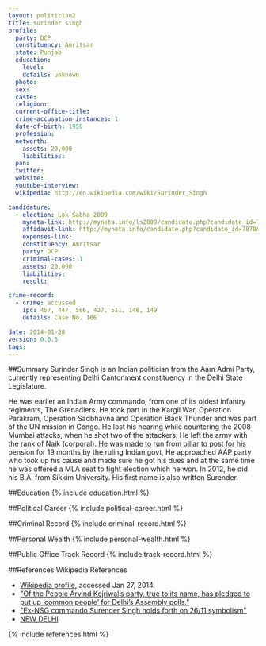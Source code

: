 ```yaml
---
layout: politician2
title: surinder singh
profile: 
  party: DCP
  constituency: Amritsar
  state: Punjab
  education: 
    level: 
    details: unknown
  photo: 
  sex: 
  caste: 
  religion: 
  current-office-title: 
  crime-accusation-instances: 1
  date-of-birth: 1956
  profession: 
  networth: 
    assets: 20,000
    liabilities: 
  pan: 
  twitter: 
  website: 
  youtube-interview: 
  wikipedia: http://en.wikipedia.com/wiki/Surinder_Singh

candidature: 
  - election: Lok Sabha 2009
    myneta-link: http://myneta.info/ls2009/candidate.php?candidate_id=7878
    affidavit-link: http://myneta.info/candidate.php?candidate_id=7878&scan=original
    expenses-link: 
    constituency: Amritsar 
    party: DCP
    criminal-cases: 1
    assets: 20,000
    liabilities: 
    result:  

crime-record: 
  - crime: accussed
    ipc: 457, 447, 506, 427, 511, 148, 149
    details: Case No. 166 

date: 2014-01-28
version: 0.0.5
tags: 
---
```

##Summary
Surinder Singh is an Indian politician from the Aam Admi Party, currently representing Delhi Cantonment constituency in the Delhi State Legislature.

He was earlier an Indian Army commando, from one of its oldest infantry regiments, The Grenadiers. He took part in the Kargil War, Operation Parakram, Operation Sadbhavna and Operation Black Thunder and was part of the UN mission in Congo. He lost his hearing while countering the 2008 Mumbai attacks, when he shot two of the attackers. He left the army with the rank of Naik (corporal). He was made to run from pillar to post for his pension for 19 months by the ruling Indian govt, He approached AAP party who took up his cause and made sure he got his dues and at the same time he was offered a MLA seat to fight election which he won. In 2012, he did his B.A. from Sikkim University. His first name is also written Surender.


##Education
{% include education.html %}


##Political Career
{% include political-career.html %}


##Criminal Record
{% include criminal-record.html %}


##Personal Wealth
{% include personal-wealth.html %}


##Public Office Track Record
{% include track-record.html %}


##References
Wikipedia References
- [Wikipedia profile]({{page.profile.wikipedia}}), accessed Jan 27, 2014.
- ["Of the People Arvind Kejriwal’s party, true to its name, has pledged to put up ‘common people’ for Delhi’s Assembly polls."][wiki1]
- ["Ex-NSG commando Surender Singh holds forth on 26/11 symbolism"][wiki2]
- [NEW DELHI][wiki3]

[wiki1]: http://www.openthemagazine.com/article/nation/of-the-people
[wiki2]: http://articles.timesofindia.indiatimes.com/2012-11-27/india/35386720_1_commando-kargil-war-mumbai-carnage
[wiki3]: /wiki/NEW_DELHI


{% include references.html %}